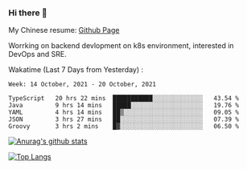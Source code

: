 ### Hi there 👋

My Chinese resume: [Github Page](https://spencercjh.github.io/resume/)

Worrking on backend devlopment on k8s environment, interested in DevOps and SRE.

Wakatime (Last 7 Days from Yesterday) :

<!--START_SECTION:waka-->
```text
Week: 14 October, 2021 - 20 October, 2021

TypeScript   20 hrs 22 mins  ███████████░░░░░░░░░░░░░░   43.54 % 
Java         9 hrs 14 mins   █████░░░░░░░░░░░░░░░░░░░░   19.76 % 
YAML         4 hrs 14 mins   ██▒░░░░░░░░░░░░░░░░░░░░░░   09.05 % 
JSON         3 hrs 27 mins   ██░░░░░░░░░░░░░░░░░░░░░░░   07.39 % 
Groovy       3 hrs 2 mins    █▓░░░░░░░░░░░░░░░░░░░░░░░   06.50 % 
```
<!--END_SECTION:waka-->

[![Anurag's github stats](https://github-readme-stats.vercel.app/api?username=spencercjh&theme=tokyonight&show_icons=true)](https://github.com/anuraghazra/github-readme-stats)

[![Top Langs](https://github-readme-stats.vercel.app/api/top-langs/?username=spencercjh&layout=compact&theme=tokyonight)](https://github.com/anuraghazra/github-readme-stats)
